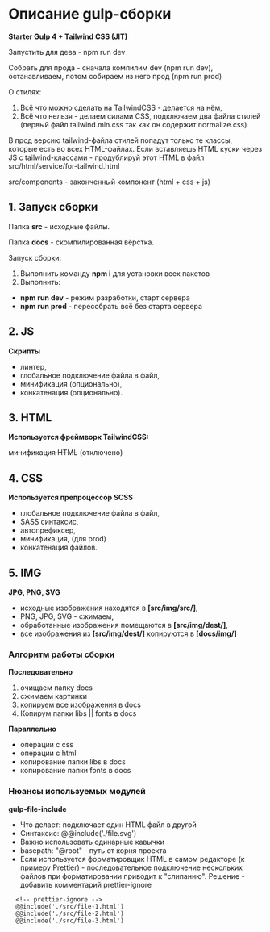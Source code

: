 # Описание gulp-сборки

**Starter Gulp 4 + Tailwind CSS (JIT)**

Запустить для дева - npm run dev

Собрать для прода - сначала компилим dev (npm run dev), останавливаем, потом собираем из него прод (npm run prod)

О стилях:

1) Всё что можно сделать на TailwindCSS - делается на нём,
2) Всё что нельзя - делаем силами CSS, подключаем два файла стилей (первый файл tailwind.min.css так как он содержит normalize.css)

В прод версию tailwind-файла стилей попадут только те классы, которые есть во всех HTML-файлах.
Если вставляешь HTML куски через JS с tailwind-классами - продублируй этот HTML в файл src/html/service/for-tailwind.html

src/components - законченный компонент (html + css + js)

## 1. Запуск сборки

Папка **src** - исходные файлы.

Папка **docs** - скомпилированная вёрстка.

Запуск сборки:
  1. Выполнить команду **npm i** для установки всех пакетов
  2. Выполнить:
  + **npm run dev** - режим разработки, старт сервера
  + **npm run prod** - пересобрать всё без старта сервера


## 2. JS
**Скрипты**
  + линтер,
  + глобальное подключение файла в файл,
  + минификация (опционально),
  + конкатенация (опционально).

## 3. HTML
**Используется фреймворк TailwindCSS:**

  ~~минификация HTML~~ (отключено)


## 4. CSS
**Используется препроцессор SCSS**
  + глобальное подключение файла в файл,
  + SASS синтаксис,
  + автопрефиксер,
  + минификация, (для prod)
  + конкатенация файлов.

## 5. IMG
**JPG, PNG, SVG**
  + исходные изображения находятся в **[src/img/src/]**,
  + PNG, JPG, SVG - сжимаем,
  + обработанные изображения помещаются в **[src/img/dest/]**,
  + все изображения из **[src/img/dest/]** копируются в **[docs/img/]**

### Алгоритм работы сборки

**Последовательно**
  1. очищаем папку docs
  2. сжимаем картинки
  3. копируем все изображения в docs
  4. Копирум папки libs || fonts в docs
  
**Параллельно**

  + операции с css
  + операции с html
  + копирование папки libs в docs
  + копирование папки fonts в docs

### Нюансы используемых модулей

**gulp-file-include**

  + Что делает: подключает один HTML файл в другой
  + Синтаксис: @@include('./file.svg')
  + Важно использовать одинарные кавычки
  + basepath: "@root" - путь от корня проекта
  + Если используется форматировщик HTML в самом редакторе (к примеру Prettier) - последовательное подключение нескольких файлов при форматировании приводит к "слипанию". Решение - добавить комментарий prettier-ignore 

```
  <!-- prettier-ignore -->
  @@include('./src/file-1.html')
  @@include('./src/file-2.html')
  @@include('./src/file-3.html')
```
